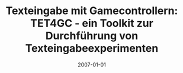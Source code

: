 ---
abstract: ''
authors:
- Daniel Brachmair
date: '2007-01-01'
featured: false
links:
- name: Publik
  url: https://publik.tuwien.ac.at/showentry.php?ID=141569&lang=2
publication_types:
- '7'
publishDate: '2007-01-01'
title: 'Texteingabe mit Gamecontrollern: TET4GC - ein Toolkit zur Durchführung von
  Texteingabeexperimenten'
url_pdf: ''
---